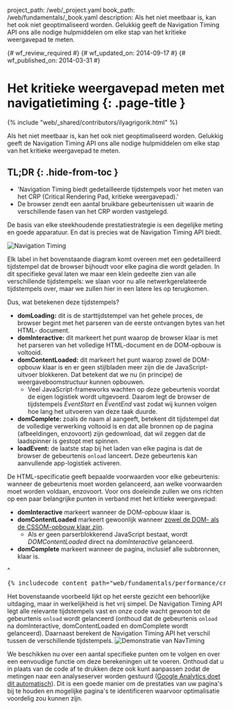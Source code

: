 project_path: /web/_project.yaml
book_path: /web/fundamentals/_book.yaml
description: Als het niet meetbaar is, kan het ook niet geoptimaliseerd worden. Gelukkig geeft de Navigation Timing API ons alle nodige hulpmiddelen om elke stap van het kritieke weergavepad te meten.

{# wf_review_required #}
{# wf_updated_on: 2014-09-17 #}
{# wf_published_on: 2014-03-31 #}

# Het kritieke weergavepad meten met navigatietiming {: .page-title }

{% include "web/_shared/contributors/ilyagrigorik.html" %}


Als het niet meetbaar is, kan het ook niet geoptimaliseerd worden. Gelukkig geeft de Navigation Timing API ons alle nodige hulpmiddelen om elke stap van het kritieke weergavepad te meten.


## TL;DR {: .hide-from-toc }
- 'Navigation Timing biedt gedetailleerde tijdstempels voor het meten van het CRP (Critical Rendering Pad, kritieke weergavepad).'
- De browser zendt een aantal bruikbare gebeurtenissen uit waarin de verschillende fasen van het CRP worden vastgelegd.


De basis van elke steekhoudende prestatiestrategie is een degelijke meting en goede apparatuur. En dat is precies wat de Navigation Timing API biedt.

<img src="images/dom-navtiming.png" class="center" alt="Navigation Timing">

Elk label in het bovenstaande diagram komt overeen met een gedetailleerd tijdstempel dat de browser bijhoudt voor elke pagina die wordt geladen. In dit specifieke geval laten we maar een klein gedeelte zien van alle verschillende tijdstempels: we slaan voor nu alle netwerkgerelateerde tijdstempels over, maar we zullen hier in een latere les op terugkomen.

Dus, wat betekenen deze tijdstempels?

* **domLoading:** dit is de starttijdstempel van het gehele proces, de browser begint met het parseren van de eerste ontvangen bytes van het HTML-
  document.
* **domInteractive:** dit markeert het punt waarop de browser klaar is met het parseren van het volledige HTML-document en de DOM-opbouw is voltooid.
* **domContentLoaded:** dit markeert het punt waarop zowel de DOM-opbouw klaar is en er geen stijlbladen meer zijn die de JavaScript-uitvoer blokkeren. Dat betekent dat we nu (in principe) de weergaveboomstructuur kunnen opbouwen.
    * Veel JavaScript-frameworks wachten op deze gebeurtenis voordat de eigen logistiek wordt uitgevoerd. Daarom legt de browser de tijdstempels _EventStart_ en _EventEnd_ vast zodat wij kunnen volgen hoe lang het uitvoeren van deze taak duurde.
* **domComplete:** zoals de naam al aangeeft, betekent dit tijdstempel dat de volledige verwerking voltooid is en dat alle bronnen op de pagina (afbeeldingen, enzovoort) zijn gedownload, dat wil zeggen dat de laadspinner is gestopt met spinnen.
* **loadEvent:** de laatste stap bij het laden van elke pagina is dat de browser de gebeurtenis `onload` lanceert. Deze gebeurtenis kan aanvullende app-logistiek activeren.

De HTML-specificatie geeft bepaalde voorwaarden voor elke gebeurtenis: wanneer de gebeurtenis moet worden gelanceerd, aan welke voorwaarden moet worden voldaan, enzovoort. Voor ons doeleinde zullen we ons richten op een paar belangrijke punten in verband met het kritieke weergavepad:

* **domInteractive** markeert wanneer de DOM-opbouw klaar is.
* **domContentLoaded** markeert gewoonlijk wanneer [zowel de DOM- als de CSSOM-opbouw klaar zijn](http://calendar.perfplanet.com/2012/deciphering-the-critical-rendering-path/).
    * Als er geen parserblokkerend JavaScript bestaat, wordt _DOMContentLoaded_ direct na _domInteractive_ gelanceerd.
* **domComplete** markeert wanneer de pagina, inclusief alle subbronnen, klaar is.

^

<pre class="prettyprint">
{% includecode content_path="web/fundamentals/performance/critical-rendering-path/_code/measure_crp.html" region_tag="full"   adjust_indentation="auto" %}
</pre>

Het bovenstaande voorbeeld lijkt op het eerste gezicht een behoorlijke uitdaging, maar in werkelijkheid is het vrij simpel. De Navigation Timing API legt alle relevante tijdstempels vast en onze code wacht gewoon tot de gebeurtenis `onload` wordt gelanceerd (onthoud dat de gebeurtenis `onload` na domInteractive, domContentLoaded en domComplete wordt gelanceerd). Daarnaast berekent de Navigation Timing API het verschil tussen de verschillende tijdstempels.
<img src="images/device-navtiming-small.png" class="center" alt="Demonstratie van NavTiming">

We beschikken nu over een aantal specifieke punten om te volgen en over een eenvoudige functie om deze berekeningen uit te voeren. Onthoud dat u in plaats van de code af te drukken deze ook kunt aanpassen zodat de metingen naar een analyseserver worden gestuurd ([Google Analytics doet dit automatisch](https://support.google.com/analytics/answer/1205784?hl=en)). Dit is een goede manier om de prestaties van uw pagina's bij te houden en mogelijke pagina's te identificeren waarvoor optimalisatie voordelig zou kunnen zijn.



